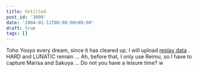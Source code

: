 ```yaml
---
title: Untitled
post_id: '3099'
date: '2004-01-11T00:00:00+09:00'
draft: true
tags: []
---
```


Toho Youyo every dream, since it has cleared up, I will upload [replay data](https://danmaq.com/th_replay) . HARD and LUNATIC remain ... Ah, before that, I only use Reimu, so I have to capture Marisa and Sakuya ... Do not you have a leisure time? w
